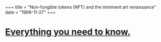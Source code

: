 +++
title = "Non-fungible tokens (NFT) and the imminent art renaissance"
date = "1999-11-27"
+++


# [Everything you need to know.](https://github.com/dream3rs/awesome_NFTs)



